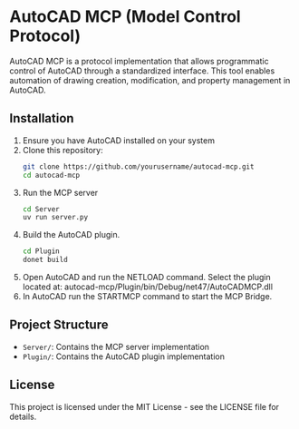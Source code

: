 # AutoCAD MCP (Model Control Protocol)

AutoCAD MCP is a protocol implementation that allows programmatic control of AutoCAD through a standardized interface. This tool enables automation of drawing creation, modification, and property management in AutoCAD.

## Installation

1. Ensure you have AutoCAD installed on your system
2. Clone this repository:
   ```bash
   git clone https://github.com/yourusername/autocad-mcp.git
   cd autocad-mcp
   ```
3. Run the MCP server
    ```bash
    cd Server
    uv run server.py
    ```
4. Build the AutoCAD plugin.
    ```bash
    cd Plugin
    donet build
    ```
5. Open AutoCAD and run the NETLOAD command. Select the plugin located at:
    autocad-mcp/Plugin/bin/Debug/net47/AutoCADMCP.dll 
6. In AutoCAD run the STARTMCP command to start the MCP Bridge.

## Project Structure

- `Server/`: Contains the MCP server implementation
- `Plugin/`: Contains the AutoCAD plugin implementation

## License

This project is licensed under the MIT License - see the LICENSE file for details.
